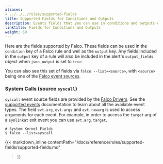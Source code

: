 ```yaml
---
aliases:
- ../../../rules/supported-fields
title: Supported Fields for Conditions and Outputs
description: Events fields that you can use in conditions and outputs of Falco Rules
linktitle: Fields for Conditions and Outputs
weight: 60
---
```


Here are the fields supported by Falco. These fields can be used in the `condition` key of a Falco rule and well as the `output` key. Any fields included in the `output` key of a rule will also be included in the alert's `output_fields` object when `json_output` is set to `true`.

You can also see this set of fields via `falco --list=<source>`, with `<source>` being one of the [Falco event sources](/docs/event-sources/).

### System Calls (source `syscall`)

`syscall` event source fields are provided by the [Falco Drivers](/docs/event-sources/drivers/). See the [supported events](/docs/reference/rules/supported-events/) documentation to learn about all the available event types. The field `evt.arg`, `evt.args` and `evt.rawarg` is used to access arguments for each event. For example, in order to access the `target` arg of a `symlinkat` exit event you can use `evt.arg.target`.


```
# System Kernel Fields
$ falco --list=syscall
```

<!-- 
generated with:
falco --list=syscall --markdown  | sed -E 's/## Field Class/### Field Class/g' | awk '!/^Event Sources: syscall\w*/' | awk '/Field Class: evt/{c++;if(c==2){sub("evt","evt (for system calls)");c=0}}1'
-->

{{< markdown_inline
    contentPath="/docs/reference/rules/supported-fields/supported-fields.md"
>}}
